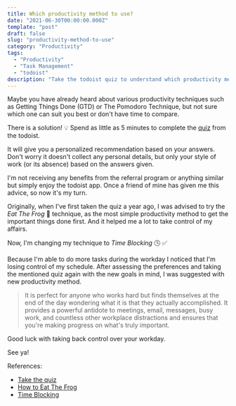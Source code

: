 ```yaml
---
title: Which productivity method to use?
date: "2021-06-30T00:00:00.000Z"
template: "post"
draft: false
slug: "productivity-method-to-use"
category: "Productivity"
tags:
  - "Productivity"
  - "Task Management"
  - "todoist"
description: "Take the todoist quiz to understand which productivity method to organize your life and get more done is right for you."
---
```


Maybe you have already heard about various productivity techniques such as Getting Things Done (GTD) or The Pomodoro Technique, but not
sure which one can suit you best or don't have time to compare.

There is a solution! 💡 Spend as little as 5 minutes to complete the [quiz](https://todoist.com/productivity-methods) from the todoist.

It will give you a personalized recommendation based on your answers. Don't worry it doesn't collect any personal details,
but only your style of work (or its absence) based on the answers given.

I'm not receiving any benefits from the referral program or anything similar but simply enjoy the todoist app. Once a friend of mine has given me this advice, so now it's my turn.


Originally, when I've first taken the quiz a year ago, I was advised to try the *Eat The Frog* 🐸 technique, as the most
simple productivity method to get the important things done first.
And it helped me a lot to take control of my affairs.

Now, I'm changing my technique to *Time Blocking* 🕓 ✅

Because I'm able to do more tasks during the workday I noticed that I'm losing control of my schedule. After assessing the preferences and taking the mentioned quiz again with the new goals in mind, I was suggested with new productivity method.

> It is perfect for anyone who works hard but finds themselves at the end of the day wondering what it is that they actually accomplished. It provides a powerful antidote to meetings, email, messages, busy work, and countless other workplace distractions and ensures that you're making progress on what's truly important.

Good luck with taking back control over your workday.

See ya!

References:

- [Take the quiz](https://todoist.com/productivity-methods)
- [How to Eat The Frog](https://doist.com/blog/eat-the-frog-todoist/)
- [Time Blocking](https://doist.com/blog/time-blocking/)
